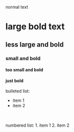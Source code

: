normal text
# large bold text
## less large and bold
### small and bold
#### too small and bold
**just bold**
<br>
<br>
bulleted list:
- item 1
- item 2
<br>
<br>
numbered list:
1. item 1
2. item 2
